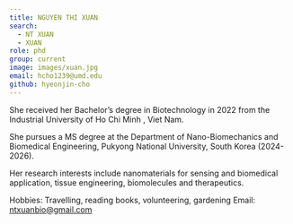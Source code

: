 ```yaml
---
title: NGUYEN THI XUAN
search:
  - NT XUAN
  - XUAN
role: phd
group: current
image: images/xuan.jpg
email: hcho1239@umd.edu
github: hyeonjin-cho
---
```

 
She received her Bachelor’s degree in Biotechnology in 2022 from the Industrial University of Ho Chi Minh , Viet Nam.

She pursues a MS degree at the Department of Nano-Biomechanics and Biomedical Engineering, Pukyong National University, South Korea (2024-2026). 

Her research interests include nanomaterials for sensing and biomedical application, tissue engineering, biomolecules and therapeutics. 

Hobbies: Travelling, reading books, volunteering, gardening 
Email: ntxuanbio@gmail.com
